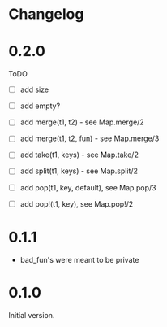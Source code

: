 # Changelog

# 0.2.0

ToDO
- [ ] add size
- [ ] add empty?
- [ ] add merge(t1, t2) - see Map.merge/2
- [ ] add merge(t1, t2, fun) - see Map.merge/3
- [ ] add take(t1, keys) - see Map.take/2
- [ ] add split(t1, keys) - see Map.split/2
- [ ] add pop(t1, key, default), see Map.pop/3
- [ ] add pop!(t1, key), see Map.pop!/2


# 0.1.1

- bad_fun's were meant to be private

# 0.1.0

Initial version.
